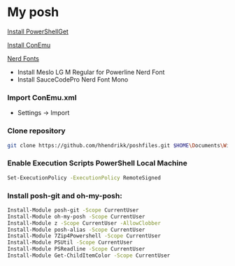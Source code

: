 My posh
==========

[Install PowerShellGet](https://www.microsoft.com/en-us/download/details.aspx?id=49186)

[Install ConEmu](https://github.com/Maximus5/ConEmu/releases)

[Nerd Fonts](https://github.com/ryanoasis/nerd-fonts)

- Install Meslo LG M Regular for Powerline Nerd Font
- Install SauceCodePro Nerd Font Mono

### Import ConEmu.xml

- Settings -> Import

### Clone repository

```bash
git clone https://github.com/hhendrikk/poshfiles.git $HOME\Documents\WindowsPowerShell
```

### Enable Execution Scripts PowerShell Local Machine
```bash
Set-ExecutionPolicy -ExecutionPolicy RemoteSigned
```

### Install posh-git and oh-my-posh:

```bash
Install-Module posh-git -Scope CurrentUser
Install-Module oh-my-posh -Scope CurrentUser
Install-Module z -Scope CurrentUser -AllowClobber
Install-Module posh-alias -Scope CurrentUser
Install-Module 7Zip4Powershell -Scope CurrentUser
Install-Module PSUtil -Scope CurrentUser
Install-Module PSReadline -Scope CurrentUser
Install-Module Get-ChildItemColor -Scope CurrentUser
```
